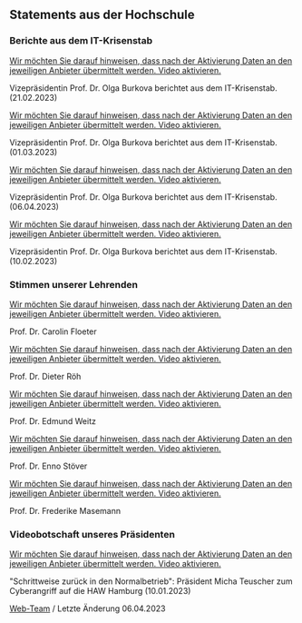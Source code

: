 Statements aus der Hochschule
----------

### Berichte aus dem IT-Krisenstab ###

[Wir möchten Sie darauf hinweisen, dass nach der Aktivierung Daten an den jeweiligen Anbieter übermittelt werden. Video aktivieren.](#play)

 Vizepräsidentin Prof. Dr. Olga Burkova berichtet aus dem IT-Krisenstab. (21.02.2023)

[Wir möchten Sie darauf hinweisen, dass nach der Aktivierung Daten an den jeweiligen Anbieter übermittelt werden. Video aktivieren.](#play)

 Vizepräsidentin Prof. Dr. Olga Burkova berichtet aus dem IT-Krisenstab. (01.03.2023)

[Wir möchten Sie darauf hinweisen, dass nach der Aktivierung Daten an den jeweiligen Anbieter übermittelt werden. Video aktivieren.](#play)

 Vizepräsidentin Prof. Dr. Olga Burkova berichtet aus dem IT-Krisenstab. (06.04.2023)

[Wir möchten Sie darauf hinweisen, dass nach der Aktivierung Daten an den jeweiligen Anbieter übermittelt werden. Video aktivieren.](#play)

 Vizepräsidentin Prof. Dr. Olga Burkova berichtet aus dem IT-Krisenstab. (10.02.2023)

### Stimmen unserer Lehrenden ###

[Wir möchten Sie darauf hinweisen, dass nach der Aktivierung Daten an den jeweiligen Anbieter übermittelt werden. Video aktivieren.](#play)

 Prof. Dr. Carolin Floeter

[Wir möchten Sie darauf hinweisen, dass nach der Aktivierung Daten an den jeweiligen Anbieter übermittelt werden. Video aktivieren.](#play)

 Prof. Dr. Dieter Röh

[Wir möchten Sie darauf hinweisen, dass nach der Aktivierung Daten an den jeweiligen Anbieter übermittelt werden. Video aktivieren.](#play)

 Prof. Dr. Edmund Weitz

[Wir möchten Sie darauf hinweisen, dass nach der Aktivierung Daten an den jeweiligen Anbieter übermittelt werden. Video aktivieren.](#play)

 Prof. Dr. Enno Stöver

[Wir möchten Sie darauf hinweisen, dass nach der Aktivierung Daten an den jeweiligen Anbieter übermittelt werden. Video aktivieren.](#play)

 Prof. Dr. Frederike Masemann

### Videobotschaft unseres Präsidenten ###

[Wir möchten Sie darauf hinweisen, dass nach der Aktivierung Daten an den jeweiligen Anbieter übermittelt werden. Video aktivieren.](#play)

 "Schrittweise zurück in den Normalbetrieb": Präsident Micha Teuscher zum Cyberangriff auf die HAW Hamburg (10.01.2023)

[Web-Team](#) / Letzte Änderung 06.04.2023
